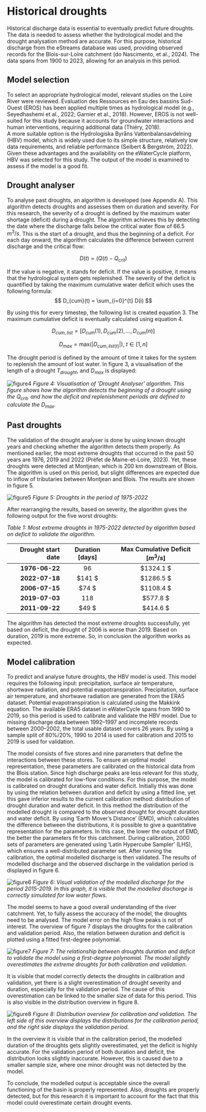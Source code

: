 # Historical droughts

Historical discharge data is essential to eventually predict future droughts. The data is needed to assess
whether the hydrological model and the drought analysation method are accurate.
For this purpose, historical discharge from the eStreams database was used, providing observed
records for the Blois-sur-Loire catchment (do Nascimento, et al., 2024). The data spans from 1900 to
2023, allowing for an analysis in this period.

## Model selection

To select an appropriate hydrological model, relevant studies on the Loire River were reviewed.
Évaluation des Ressources en Eau des bassins Sud-Ouest (EROS) has been applied multiple times
as hydrological model (e.g., Seyedhashemi et al., 2022; Garnier et al., 2018). However, EROS is not
well-suited for this study because it accounts for groundwater interactions and human interventions,
requiring additional data (Thiéry, 2018). \
A more suitable option is the Hydrologiska Byråns Vattenbalansavdelning (HBV) model, which is widely
used due to its simple structure, relatively low data requirements, and reliable performance (Seibert &
Bergström, 2022). Given these advantages and the availability on the eWaterCycle platform, HBV was
selected for this study. The output of the model is examined to assess if the model is a good fit.

## Drought analyser

To analyse past droughts, an algorithm is developed (see Appendix A). This algorithm detects droughts
and assesses them on duration and severity. For this research, the severity of a drought is defined by
the maximum water shortage (deficit) during a drought. The algorithm achieves this by detecting the
date where the discharge falls below the critical water flow of $66.5$ $m^3/s$. This is the start of a drought,
and thus the beginning of a deficit. For each day onward, the algorithm calculates the difference
between current discharge and the critical flow:

$$ D(t) = (Q(t) - Q_{crit}) $$

If the value is negative, it stands for deficit. If the value is positive, it means that the hydrological system
gets replenished. The severity of the deficit is quantified by taking the maximum cumulative water deficit
which uses the following formula:
$$ D_{cum}(t) = \sum_{i=0}^{t} D(i) $$

By using this for every timestep, the following list is created equation 3. The maximum cumulative deficit
is eventually calculated using equation 4.

$$ D_{cum,list} = \left[ D_{cum}(1),D_{cum}(2), ..., D_{cum}(n) \right] $$

$$ D_{max} = \text{max} \left( |D_{cum,list(t)}| \right) \text{,   } t \in [1,n] $$

The drought period is defined by the amount of time it takes for the system to replenish the amount of
lost water. In figure 3, a visualisation of the length of a drought $T_{drought}$, and $D_{max}$ is displayed:

![figure4](figures/figure4.png)
*Figure 4: Visualisation of 'Drought Analyser' algorithm. This figure shows how the algorithm detects the
beginning of a drought using the $Q_{crit}$, and how the deficit and replenishment periods are defined to calculate
the $D_{max}$.*

## Past droughts

The validation of the drought analyser is done by using known drought years and checking whether the
algorithm detects them properly. As mentioned earlier, the most extreme droughts that occurred in the
past 50 years are 1976, 2019 and 2022 (Préfet de Maine-et-Loire, 2023). Yet, these droughts were
detected at Montjean, which is 200 km downstream of Blois. The algorithm is used on this period, but
slight differences are expected due to inflow of tributaries between Montjean and Blois. The results are
shown in figure 5.

![figure5](figures/figure5.png)
*Figure 5: Droughts in the period of 1975-2022*

After rearranging the results, based on severity, the algorithm gives the following output for the five
worst droughts:

*Table 1: Most extreme droughts in 1975-2022 detected by algorithm based on deficit to validate the
algorithm.*

|  Drought start date | Duration [days] | Max Cumulative Deficit [$m^3/s$] |
|--------------------:|:---------------:|:--------------------------------:|
|      **1976-06-22** |      $96$       |            $1324.1 $             |
|      **2022-07-18** |     $141 $      |            $1286.5 $             |
|      **2006-07-15** |      $74 $      |            $1108.4 $             |
|      **2019-07-03** |      $118$      |             $577.8 $             |
|      **2011-09-22** |      $49 $      |             $414.6 $             |

The algorithm has detected the most extreme droughts successfully, yet based on deficit, the drought
of 2006 is worse than 2019. Based on duration, 2019 is more extreme. So, in conclusion the
algorithm works as expected.

## Model calibration
To predict and analyse future droughts, the HBV model is used. This model requires the following input:
precipitation, surface air temperature, shortwave radiation, and potential evapotranspiration.
Precipitation, surface air temperature, and shortwave radiation are generated from the ERA5 dataset.
Potential evapotranspiration is calculated using the Makkink equation.
The available ERA5 dataset in eWaterCycle spans from 1990 to 2019, so this period is used to calibrate
and validate the HBV model. Due to missing discharge data between 1992–1997 and incomplete
records between 2000–2002, the total usable dataset covers 26 years. By using a sample split of
80%/20%, 1990 to 2014 is used for calibration and 2015 to 2019 is used for validation.

The model consists of five stores and nine parameters that define the interactions between these
stores. To ensure an optimal model representation, these parameters are calibrated on the historical
data from the Blois station. Since high discharge peaks are less relevant for this study, the model is
calibrated for low-flow conditions. For this purpose, the model is calibrated on drought durations and
water deficit. Initially this was done by using the relation between duration and deficit by using a fitted
line, yet this gave inferior results to the current calibration method: distribution of drought duration and
water deficit. In this method the distribution of the modelled drought is compared to the observed
drought for drought duration and water deficit. By using ‘Earth Mover’s Distance’ (EMD), which
calculates the difference between the distributions, it is possible to give a quantitative representation
for the parameters. In this case, the lower the output of EMD, the better the parameters fit for this
catchment. During calibration, 2000 sets of parameters are generated using ‘Latin Hypercube Sampler’
(LHS), which ensures a well-distributed parameter set.
After running the calibration, the optimal modelled discharge is then validated. The results of modelled
discharge and the observed discharge in the validation period is displayed in figure 6.

![figure6](figures/figure6.png)
*Figure 6: Visual validation of the modelled discharge for the period 2015-2019. In this graph, it is visible
that the modelled discharge is correctly simulated for low water flows.*

The model seems to have a good overall understanding of the river catchment. Yet, to fully assess the
accuracy of the model, the droughts need to be analysed. The model error on the high flow peaks is
not of interest.
The overview of figure 7 displays the droughts for the calibration and validation period. Also, the relation
between duration and deficit is plotted using a fitted first-degree polynomial.

![figure7](figures/figure7.png)
*Figure 7: The relationship between droughts duration and deficit to validate the model using a first-degree
polynomial. The model slightly overestimates the extreme droughts for both calibration and validation.*

It is visible that model correctly detects the droughts in calibration and validation, yet there is a slight
overestimation of drought severity and duration, especially for the validation period. The cause of this overestimation can be linked to the smaller size of data for this period. This is also visible in the
distribution overview in figure 8.

![figure8](figures/figure8.png)
*Figure 8: Distribution overview for calibration and validation. The left side of this overview displays the
distributions for the calibration period, and the right side displays the validation period.*

In the overview it is visible that in the calibration period, the modelled duration of the droughts gets
slightly overestimated, yet the deficit is highly accurate. For the validation period of both duration and
deficit, the distribution looks slightly inaccurate. However, this is caused due to a smaller sample size,
where one minor drought was not detected by the model.

To conclude, the modelled output is acceptable since the overall functioning of the basin is properly
represented. Also, droughts are properly detected, but for this research it is important to account for
the fact that this model could overestimate certain drought events.









